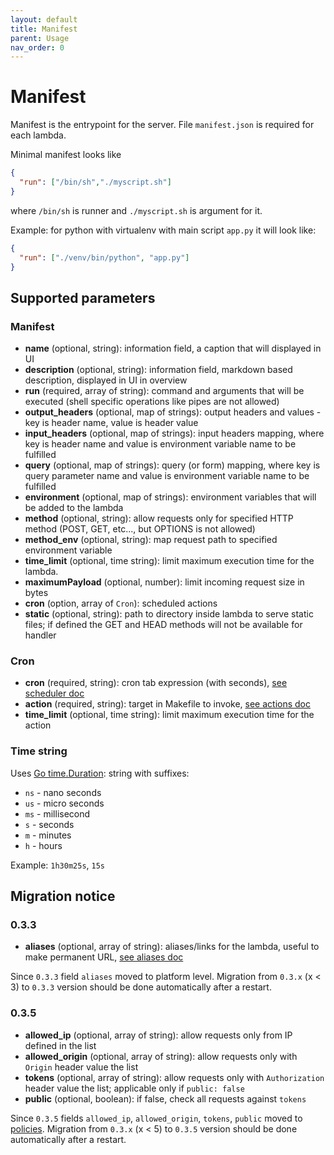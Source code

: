 ```yaml
---
layout: default
title: Manifest
parent: Usage
nav_order: 0
---
```

# Manifest

Manifest is the entrypoint for the server. File `manifest.json` is required for each
lambda.

Minimal manifest looks like 

```json
{
  "run": ["/bin/sh","./myscript.sh"]
}
```

where `/bin/sh` is runner and `./myscript.sh` is argument for it.


Example: for python with virtualenv with main script `app.py` it will look like:

```json
{
  "run": ["./venv/bin/python", "app.py"]
}
```
 
## Supported parameters

### Manifest

* **name** (optional, string): information field, a caption that will displayed in UI
* **description** (optional, string): information field, markdown based description, displayed in UI in overview
* **run** (required, array of string): command and arguments that will be executed (shell specific operations like pipes are not allowed)
* **output_headers** (optional, map of strings): output headers and values - key is header name, value is header value
* **input_headers** (optional, map of strings): input headers mapping, where key is header name and value is environment variable name to be fulfilled
* **query** (optional, map of strings): query (or form) mapping, where key is query parameter name and value is environment variable name to be fulfilled
* **environment** (optional, map of strings): environment variables that will be added to the lambda
* **method** (optional, string): allow requests only for specified HTTP method (POST, GET, etc..., but OPTIONS is not allowed)
* **method_env** (optional, string): map request path to specified environment variable
* **time_limit** (optional, time string): limit maximum execution time for the lambda. 
* **maximumPayload** (optional, number): limit incoming request size in bytes
* **cron** (option, array of `Cron`): scheduled actions
* **static** (optional, string): path to directory inside lambda to serve static files; if defined the GET and HEAD methods will not be available for handler

### Cron

* **cron** (required, string): cron tab expression (with seconds), [see scheduler doc](scheduler.md)
* **action** (required, string): target in Makefile to invoke, [see actions doc](actions.md)
* **time_limit**  (optional, time string): limit maximum execution time for the action



### Time string 

Uses [Go time.Duration](https://golang.org/pkg/time/#ParseDuration): string with suffixes:
 
* `ns` - nano seconds
* `us` - micro seconds
* `ms` - millisecond
* `s` - seconds
* `m` - minutes
* `h` - hours

Example: `1h30m25s`, `15s`

## Migration notice

### 0.3.3

* **aliases** (optional, array of string): aliases/links for the lambda, useful to make permanent URL, [see aliases doc](aliases.md)

Since `0.3.3` field `aliases` moved to platform level. Migration from `0.3.x` (x < 3) to `0.3.3` 
version should be done automatically after a restart.

### 0.3.5

* **allowed_ip** (optional, array of string): allow requests only from IP defined in the list
* **allowed_origin** (optional, array of string): allow requests only with `Origin` header value the list
* **tokens** (optional, array of string): allow requests only with `Authorization` header value the list; applicable only if `public: false`
* **public** (optional, boolean): if false, check all requests against `tokens`

Since `0.3.5` fields `allowed_ip`, `allowed_origin`, `tokens`, `public` moved to [policies](../administrating/policies.md). 
Migration from `0.3.x` (x < 5) to `0.3.5` version should be done automatically after a restart. 
